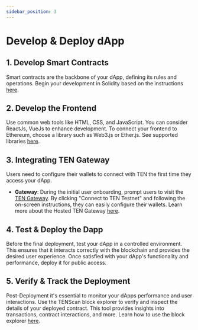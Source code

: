 ```yaml
---
sidebar_position: 3
---
```

# Develop & Deploy dApp

## 1. Develop Smart Contracts
Smart contracts are the backbone of your dApp, defining its rules and operations. Begin your development in Solidity based on the instructions [here](/docs/getting-started/for-developers/explore-contracts-in-ten).

## 2. Develop the Frontend
Use common web tools like HTML, CSS, and JavaScript. You can consider ReactJs, VueJs to enhance development. To connect your frontend to Ethereum, choose a library such as Web3.js or Ether.js. See supported libraries [here](#).

## 3. Integrating TEN Gateway
Users need to configure their wallets to connect with TEN the first time they access your dApp.
  - **Gateway**: During the initial user onboarding, prompt users to visit the [TEN Gateway](https://gateway.ten.xyz/). By clicking "Connect to TEN Testnet" and following the on-screen instructions, they can easily configure their wallets. Learn more about the Hosted TEN Gateway [here](/docs/tools-infrastructure/hosted-gateway).

## 4. Test & Deploy the Dapp
Before the final deployment, test your dApp in a controlled environment. This ensures that it interacts correctly with the blockchain and provides the desired user experience. Once satisfied with your dApp's functionality and performance, deploy it for public access.

## 5. Verify & Track the Deployment
Post-Deployment it's essential to monitor your dApps performance and user interactions. Use the TENScan block explorer to verify and inspect the details of your deployed contract. This tool provides insights into transactions, contract interactions, and more. Learn how to use the block explorer [here](/docs/tools-infrastructure/tenscan).
